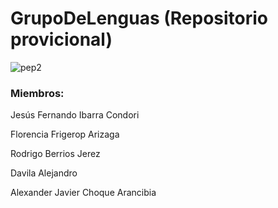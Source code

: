 # GrupoDeLenguas (Repositorio provicional)
![pep2](https://user-images.githubusercontent.com/125235437/218580062-0cafe6ff-ccbd-4df2-b84f-52091582f004.png)
### Miembros:
Jesús Fernando Ibarra Condori

Florencia Frigerop Arizaga

Rodrigo Berrios Jerez

Davila Alejandro

Alexander Javier Choque Arancibia
